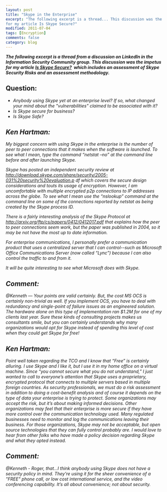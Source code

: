```yaml
---
layout: post
title: "Skype in the Enterprise"
excerpt: "The following excerpt is a thread... This discussion was the impetus
for my article Is Skype Secure?"
modified: 2011-07-04
tags: [Encryption]
comments: false
category: blog
---
```


<em>**The following excerpt is a thread from a discussion on LinkedIn in the
Information Security Community group. This discussion was the impetus for my
article [Is Skype Secure?](/media/Is_Skype_Secure.pdf)  which includes an
assessment of Skype Security Risks and an assessment methodology.**</em>

## Question:

* <em>Anybody using Skype yet at an enterprise level? If so, what changed your
mind about the "vulnerabilities" claimed to be associated with it?
* <em>Is Skype secure for business?</em>
* <em>Is Skype Safe?</em>

## Ken Hartman:

My biggest concern with using Skype in the enterprise is the number of peer to
peer connections that it makes when the software is launched. To see what I
mean, type the command “netstat –no” at the command line before and after
launching Skype.

Skype has posted an independent security review at <a
href="http://download.skype.com/share/security/2005-031%20security%20evaluation.
pdf">http://download.skype.com/share/security/2005-031%20security%20evaluation.p
df</a> which covers the secure design considerations and touts its usage of
encryption. However, I am uncomfortable with multiple encrypted p2p connections
to IP addresses across the globe. To see what I mean use the “nslookup”
command at the command line on some of the connections reported by netstat as
being created by the Skype process ID.

There is a fairly interesting analysis of the Skype Protocol at <a
href="http://arxiv.org/ftp/cs/papers/0412/0412017.pdf"  target="_blank"
rel="noreferrer noopener">http://arxiv.org/ftp/cs/papers/0412/0412017.pdf</a>
that explains how the peer to peer connections seem work, but the paper was
published in 2004, so it may be not have the most up to date information.

For enterprise communications, I personally prefer a communication product that
uses a centralized server that I can control--such as Microsoft Office
Communications Server (now called “Lync”) because I can also control the
traffic to and from it.

It will be quite interesting to see what Microsoft does with Skype.

## Comment:

<em>@Kenneth &mdash; Your points are valid certainly. But, the cost MS OCS is
certainly non-trivial as well. If you implement OCS, you have to deal with
redundancy and single-point of failure issues as an engineered solution. The
hardware alone on this type of implementation ran $1.2M for one of my clients
last year. Sure these kinds of consulting projects makes us consultants smile,
but you can certainly understands why many organizations would opt for Skype
instead of spending this level of cost when they could get Skype for free!</em>

## Ken Hartman:

Point well taken regarding the TCO and I know that “Free” is certainly
alluring. I use Skype and I like it, but I use it in my home office on a
virtual machine. Since “you cannot secure what you do not understand,” I
just wanted to call to everyone’s attention that Skype uses a proprietary,
encrypted protocol that connects to multiple servers based in multiple foreign
countries. As security professionals, we must do a risk assessment in addition
to doing a cost-benefit analysis and of course it depends on the type of data
your enterprise is trying to protect. Some organizations may accept the risk,
but it’s about making informed decisions. Other organizations may feel that
their enterprise is more secure if they have more control over the
communication technology used. Many regulated businesses need to monitor and
log the communications leaving their business. For those organizations, Skype
may not be acceptable, but open source technologies that they can fully control
probably are. I would love to hear from other folks who have made a policy
decision regarding Skype and what they opted instead.

## Comment:

<em>@Kenneth - Roger, that...I think anybody using Skype does not have a
security policy in mind. They're using it for the sheer convenience of a "FREE"
phone call, or low cost international service, and the video conferencing
capability. It’s all about convenience; not about security.</em>
